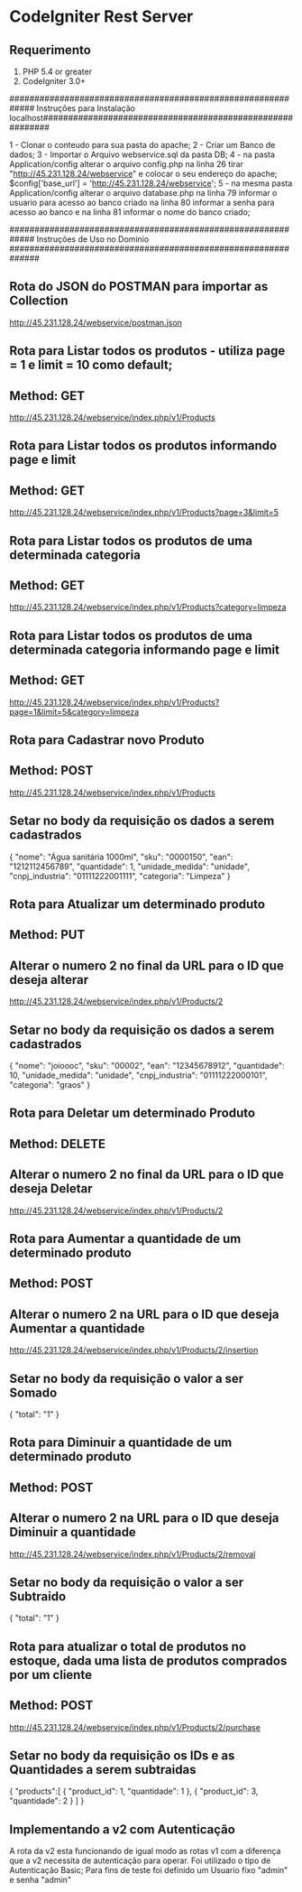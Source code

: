 # CodeIgniter Rest Server

## Requerimento

1. PHP 5.4 or greater
2. CodeIgniter 3.0+

############################################################# Instruções para Instalação localhost##########################################################

1 - Clonar o conteudo para sua pasta do apache;
2 - Criar um Banco de dados;
3 - Importar o Arquivo webservice.sql da pasta DB;
4 - na pasta Application/config alterar o arquivo config.php na linha 26 tirar "http://45.231.128.24/webservice" e colocar o seu endereço do apache;
	$config['base_url'] = 'http://45.231.128.24/webservice';
5 - na mesma pasta Application/config alterar o arquivo database.php na linha 79 informar o usuario para acesso ao banco criado na linha 80 informar a senha para acesso ao banco e na linha 81 informar o nome do banco criado;

############################################################# Instruções de Uso no Dominio ##############################################################

## Rota do JSON do POSTMAN para importar as Collection
http://45.231.128.24/webservice/postman.json


## Rota para Listar todos os produtos - utiliza page = 1 e limit = 10 como default;
## Method: GET
http://45.231.128.24/webservice/index.php/v1/Products

## Rota para Listar todos os produtos informando page e limit
## Method: GET
http://45.231.128.24/webservice/index.php/v1/Products?page=3&limit=5

## Rota para Listar todos os produtos de uma determinada categoria
## Method: GET
http://45.231.128.24/webservice/index.php/v1/Products?category=limpeza

## Rota para Listar todos os produtos de uma determinada categoria informando page e limit
## Method: GET
http://45.231.128.24/webservice/index.php/v1/Products?page=1&limit=5&category=limpeza

## Rota para Cadastrar novo Produto
## Method: POST
http://45.231.128.24/webservice/index.php/v1/Products

## Setar no body da requisição os dados a serem cadastrados 
{
	"nome": "Água sanitária 1000ml",
	"sku": "0000150",
	"ean": "1212112456789",
	"quantidade": 1,
	"unidade_medida": "unidade",
	"cnpj_industria": "01111222001111",
	"categoria": "Limpeza"
}

## Rota para Atualizar um determinado produto
## Method: PUT
## Alterar o numero 2 no final da URL para o ID que deseja alterar
http://45.231.128.24/webservice/index.php/v1/Products/2

## Setar no body da requisição os dados a serem cadastrados 
{
	"nome": "joioooc",
	"sku": "00002",
	"ean": "12345678912",
	"quantidade": 10,
	"unidade_medida": "unidade",
	"cnpj_industria": "01111222000101",
	"categoria": "graos"
}

## Rota para Deletar um determinado Produto
## Method: DELETE
## Alterar o numero 2 no final da URL para o ID que deseja Deletar
http://45.231.128.24/webservice/index.php/v1/Products/2

## Rota para Aumentar a quantidade de um determinado produto
## Method: POST
## Alterar o numero 2 na URL para o ID que deseja Aumentar a quantidade
http://45.231.128.24/webservice/index.php/v1/Products/2/insertion

## Setar no body da requisição o valor a ser Somado 
{
	"total": "1"
}

## Rota para Diminuir a quantidade de um determinado produto
## Method: POST
## Alterar o numero 2 na URL para o ID que deseja Diminuir a quantidade
http://45.231.128.24/webservice/index.php/v1/Products/2/removal

## Setar no body da requisição o valor a ser Subtraido 
{
	"total": "1"
}

## Rota para atualizar o total de produtos no estoque, dada uma lista de produtos comprados por um cliente
## Method: POST
http://45.231.128.24/webservice/index.php/v1/Products/2/purchase

## Setar no body da requisição os IDs e as Quantidades a serem subtraidas
{
	"products":[
		{
			"product_id": 1,
			"quantidade": 1
		},
		{
			"product_id": 3,
			"quantidade": 2
		}
	]
}


## Implementando a v2 com Autenticação

A rota da v2 esta funcionando de igual modo as rotas v1 com a diferença que a v2 necessita de autenticação para operar.
Foi utilizado o tipo de Autenticação Basic;
Para fins de teste foi definido um Usuario fixo "admin" e senha "admin"